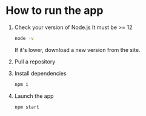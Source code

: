 # How to run the app

1. Check your version of Node.js
   It must be >= 12

   ```bash
   node -v
   ```

   If it's lower, download a new version from the site.

2. Pull a repository
3. Install dependencies

   ```bash
   npm i
   ```

4. Launch the app

   ```bash
   npm start
   ```

